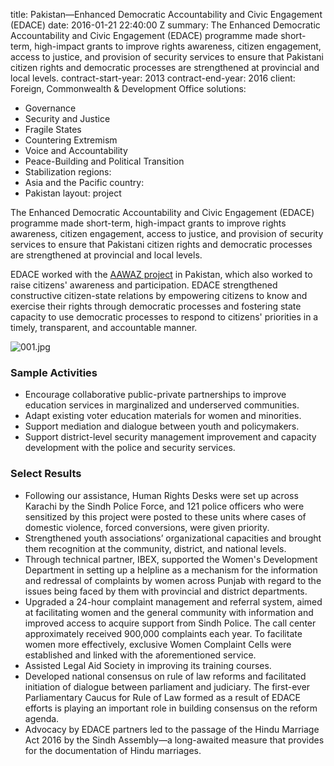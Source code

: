 
title: Pakistan—Enhanced Democratic Accountability and Civic Engagement (EDACE)
date: 2016-01-21 22:40:00 Z
summary: The Enhanced Democratic Accountability and Civic Engagement (EDACE) programme
  made short-term, high-impact grants to improve rights awareness, citizen engagement,
  access to justice, and provision of security services to ensure that Pakistani citizen
  rights and democratic processes are strengthened at provincial and local levels.
contract-start-year: 2013
contract-end-year: 2016
client: Foreign, Commonwealth & Development Office
solutions:
- Governance
- Security and Justice
- Fragile States
- Countering Extremism
- Voice and Accountability
- Peace-Building and Political Transition
- Stabilization
regions:
- Asia and the Pacific
country:
- Pakistan
layout: project


The Enhanced Democratic Accountability and Civic Engagement (EDACE) programme made short-term, high-impact grants to improve rights awareness, citizen engagement, access to justice, and provision of security services to ensure that Pakistani citizen rights and democratic processes are strengthened at provincial and local levels.

EDACE worked with the [AAWAZ project][1] in Pakistan, which also worked to raise citizens' awareness and participation. EDACE strengthened constructive citizen-state relations by empowering citizens to know and exercise their rights through democratic processes and fostering state capacity to use democratic processes to respond to citizens' priorities in a timely, transparent, and accountable manner.

![001.jpg](/uploads/001.jpg)

### Sample Activities

* Encourage collaborative public-private partnerships to improve education services in marginalized and underserved communities.
* Adapt existing voter education materials for women and minorities.
* Support mediation and dialogue between youth and policymakers.
* Support district-level security management improvement and capacity development with the police and security services.

### Select Results

* Following our assistance, Human Rights Desks were set up across Karachi by the Sindh Police Force, and 121 police officers who were sensitized by this project were posted to these units where cases of domestic violence, forced conversions, were given priority.
* Strengthened youth associations’ organizational capacities and brought them recognition at the community, district, and national levels.
* Through technical partner, IBEX, supported the Women's Development Department in setting up a helpline as a mechanism for the information and redressal of complaints by women across Punjab with regard to the issues being faced by them with provincial and district departments.
* Upgraded a 24-hour complaint management and referral system, aimed at facilitating women and the general community with information and improved access to acquire support from Sindh Police. The call center approximately received 900,000 complaints each year. To facilitate women more effectively, exclusive Women Complaint Cells were established and linked with the aforementioned service.
* Assisted Legal Aid Society in improving its training courses.
* Developed national consensus on rule of law reforms and facilitated initiation of dialogue between parliament and judiciary. The first-ever Parliamentary Caucus for Rule of Law formed as a result of EDACE efforts is playing an important role in building consensus on the reform agenda.
* Advocacy by EDACE partners led to the passage of the Hindu Marriage Act 2016 by the Sindh Assembly—a long-awaited measure that provides for the documentation of Hindu marriages.

[1]: /our-work/projects/pakistan-aawaz-voice-and-accountability-programme
